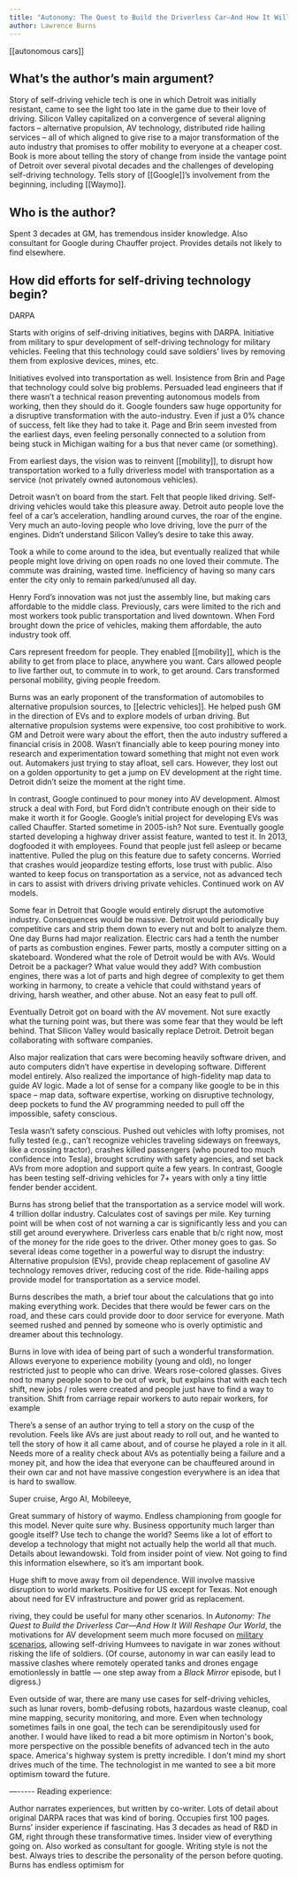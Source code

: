 ```yaml
---
title: "Autonomy: The Quest to Build the Driverless Car―And How It Will Reshape Our World"
author: Lawrence Burns
---
```


[[autonomous cars]]

## What’s the author’s main argument?

Story of self-driving vehicle tech is one in which Detroit was initially resistant, came to see the light too late in the game due to their love of driving. Silicon Valley capitalized on a convergence of several aligning factors – alternative propulsion, AV technology, distributed ride hailing services – all of which aligned to give rise to a major transformation of the auto industry that promises to offer mobility to everyone at a cheaper cost. Book is more about telling the story of change from inside the vantage point of Detroit over several pivotal decades and the challenges of developing self-driving technology. Tells story of [[Google]]’s involvement from the beginning, including [[Waymo]].

## Who is the author?

Spent 3 decades at GM, has tremendous insider knowledge. Also consultant for Google during Chauffer project. Provides details not likely to find elsewhere.

## How did efforts for self-driving technology begin?

DARPA

Starts with origins of self-driving initiatives, begins with DARPA. Initiative from military to spur development of self-driving technology for military vehicles. Feeling that this technology could save soldiers’ lives by removing them from explosive devices, mines, etc. 

Initiatives evolved into transportation as well. Insistence from Brin and Page that technology could solve big problems. Persuaded lead engineers that if there wasn’t a technical reason preventing autonomous models from working, then they should do it. Google founders saw huge opportunity for a disruptive transformation with the auto-industry. Even if just a 0% chance of success, felt like they had to take it. Page and Brin seem invested from the earliest days, even feeling personally connected to a solution from being stuck in Michigan waiting for a bus that never came (or something).

From earliest days, the vision was to reinvent [[mobility]], to disrupt how transportation worked to a fully driverless model with transportation as a service (not privately owned autonomous vehicles).

Detroit wasn’t on board from the start. Felt that people liked driving. Self-driving vehicles would take this pleasure away. Detroit auto people love the feel of a car’s acceleration, handling around curves, the roar of the engine. Very much an auto-loving people who love driving, love the purr of the engines. Didn’t understand Silicon Valley’s desire to take this away. 

Took a while to come around to the idea, but eventually realized that while people might love driving on open roads no one loved their commute. The commute was draining, wasted time. Inefficiency of having so many cars enter the city only to remain parked/unused all day.

Henry Ford’s innovation was not just the assembly line, but making cars affordable to the middle class. Previously, cars were limited to the rich and most workers took public transportation and lived downtown. When Ford brought down the price of vehicles, making them affordable, the auto industry took off.

Cars represent freedom for people. They enabled [[mobility]], which is the ability to get from place to place, anywhere you want. Cars allowed people to live farther out, to commute in to work, to get around. Cars transformed personal mobility, giving people freedom. 

Burns was an early proponent of the transformation of automobiles to alternative propulsion sources, to [[electric vehicles]]. He helped push GM in the direction of EVs and to explore models of urban driving. But alternative propulsion systems were expensive, too cost prohibitive to work. GM and Detroit were wary about the effort, then the auto industry suffered a financial crisis in 2008. Wasn’t financially able to keep pouring money into research and experimentation toward something that might not even work out. Automakers just trying to stay afloat, sell cars. However, they lost out on a golden opportunity to get a jump on EV development at the right time. Detroit didn’t seize the moment at the right time.

In contrast, Google continued to pour money into AV development. Almost struck a deal with Ford, but Ford didn’t contribute enough on their side to make it worth it for Google. Google’s initial project for developing EVs was called Chauffer. Started sometime in 2005-ish? Not sure. Eventually google started developing a highway driver assist feature, wanted to test it. In 2013, dogfooded it with employees. Found that people just fell asleep or became inattentive. Pulled the plug on this feature due to safety concerns. Worried that crashes would jeopardize testing efforts, lose trust with public. Also wanted to keep focus on transportation as a service, not as advanced tech in cars to assist with drivers driving private vehicles. Continued work on AV models. 

Some fear in Detroit that Google would entirely disrupt the automotive industry. Consequences would be massive. Detroit would periodically buy competitive cars and strip them down to every nut and bolt to analyze them. One day Burns had major realization. Electric cars had a tenth the number of parts as combustion engines. Fewer parts, mostly a computer sitting on a skateboard. Wondered what the role of Detroit would be with AVs. Would Detroit be a packager? What value would they add? With combustion engines, there was a lot of parts and high degree of complexity to get them working in harmony, to create a vehicle that could withstand years of driving, harsh weather, and other abuse. Not an easy feat to pull off. 

Eventually Detroit got on board with the AV movement. Not sure exactly what the turning point was, but there was some fear that they would be left behind. That Silicon Valley would basically replace Detroit. Detroit began collaborating with software companies. 

Also major realization that cars were becoming heavily software driven, and auto computers didn’t have expertise in developing software. Different model entirely. Also realized the importance of high-fidelity map data to guide AV logic. Made a lot of sense for a company like google to be in this space – map data, software expertise, working on disruptive technology, deep pockets to fund the AV programming needed to pull off the impossible, safety conscious.

Tesla wasn’t safety conscious. Pushed out vehicles with lofty promises, not fully tested (e.g., can’t recognize vehicles traveling sideways on freeways, like a crossing tractor), crashes killed passengers (who poured too much confidence into Tesla), brought scrutiny with safety agencies, and set back AVs from more adoption and support quite a few years. In contrast, Google has been testing self-driving vehicles for 7+ years with only a tiny little fender bender accident. 

Burns has strong belief that the transportation as a service model will work. 4 trillion dollar industry. Calculates cost of savings per mile. Key turning point will be when cost of not warning a car is significantly less and you can still get around everywhere. Driverless cars enable that b/c right now, most of the money for the ride goes to the driver. Other money goes to gas. So several ideas come together in a powerful way to disrupt the industry:
Alternative propulsion (EVs), provide cheap replacement of gasoline
AV technology removes driver, reducing cost of the ride. 
Ride-hailing apps provide model for transportation as a service model.

Burns describes the math, a brief tour about the calculations that go into making everything work. Decides that there would be fewer cars on the road, and these cars could provide door to door service for everyone. Math seemed rushed and penned by someone who is overly optimistic and dreamer about this technology.

Burns in love with idea of being part of such a wonderful transformation. Allows everyone to experience mobility (young and old), no longer restricted just to people who can drive. Wears rose-colored glasses. Gives nod to many people soon to be out of work, but explains that with each tech shift, new jobs / roles were created and people just have to find a way to transition. Shift from carriage repair workers to auto repair workers, for example

There’s a sense of an author trying to tell a story on the cusp of the revolution. Feels like AVs are just about ready to roll out, and he wanted to tell the story of how it all came about, and of course he played a role in it all. Needs more of a reality check about AVs as potentially being a failure and a money pit, and how the idea that everyone can be chauffeured around in their own car and not have massive congestion everywhere is an idea that is hard to swallow.

Super cruise, Argo AI, Mobileeye, 

Great summary of history of waymo. Endless championing from google for this model. Never quite sure why. Business opportunity much larger than google itself? Use tech to change the world? Seems like a lot of effort to develop a technology that might not actually help the world all that much. Details about lewandowski. Told from insider point of view. Not going to find this information elsewhere, so it’s am important book.

Huge shift to move away from oil dependence. Will involve massive disruption to world markets. Positive for US except for Texas. Not enough about need for EV infrastructure and power grid as replacement. 


riving, they could be useful for many other scenarios. In _Autonomy: The Quest to Build the Driverless Car―And How It Will Reshape Our World_, the motivations for AV development seem much more focused on [military scenarios](https://fedtechmagazine.com/article/2021/07/autonomous-vehicles-may-cover-soldiers-airmen-dangerous-places), allowing self-driving Humvees to navigate in war zones without risking the life of soldiers. (Of course, autonomy in war can easily lead to massive clashes where remotely operated tanks and drones engage emotionlessly in battle &mdash; one step away from a _Black Mirror_ episode, but I digress.)

Even outside of war, there are many use cases for self-driving vehicles, such as lunar rovers, bomb-defusing robots, hazardous waste cleanup, coal mine mapping, security monitoring, and more. Even when technology sometimes fails in one goal, the tech can be serendipitously used for another. I would have liked to read a bit more optimism in Norton's book, more perspective on the possible benefits of advanced tech in the auto space. America's highway system is pretty incredible. I don't mind my short drives much of the time. The technologist in me wanted to see a bit more optimism toward the future.





—-----
Reading experience: 

Author narrates experiences, but written by co-writer. 
Lots of detail about original DARPA races that was kind of boring. Occupies first 100 pages. 
Burns’ insider experience if fascinating. Has 3 decades as head of R&D in GM, right through these transformative times. Insider view of everything going on. Also worked as consultant for google.
Writing style is not the best. Always tries to describe the personality of the person before quoting. 
Burns has endless optimism for 

